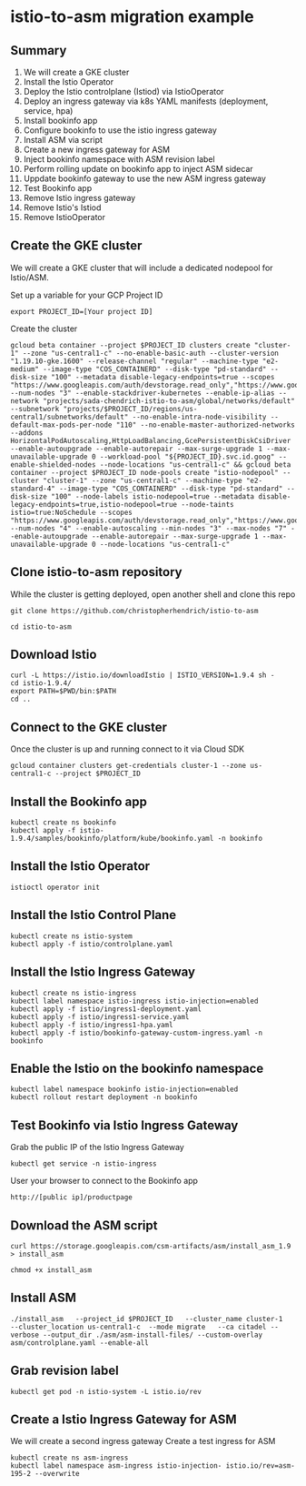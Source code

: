 # istio-to-asm migration example

## Summary

1. We will create a GKE cluster
2. Install the Istio Operator
3. Deploy the Istio controlplane (Istiod) via IstioOperator
4. Deploy an ingress gateway via k8s YAML manifests (deployment, service, hpa)
5. Install bookinfo app 
6. Configure bookinfo to use the istio ingress gateway
7. Install ASM via script
8. Create a new ingress gateway for ASM
9. Inject bookinfo namespace with ASM revision label
10. Perform rolling update on bookinfo app to inject ASM sidecar
11. Uppdate bookinfo gateway to use the new ASM ingress gateway
12. Test Bookinfo app
13. Remove Istio ingress gateway
14. Remove Istio's Istiod
15. Remove IstioOperator



## Create the GKE cluster
We will create a GKE cluster that will include a dedicated nodepool for Istio/ASM. 

Set up a variable for your GCP Project ID

```
export PROJECT_ID=[Your project ID]
```

Create the cluster
```
gcloud beta container --project $PROJECT_ID clusters create "cluster-1" --zone "us-central1-c" --no-enable-basic-auth --cluster-version "1.19.10-gke.1600" --release-channel "regular" --machine-type "e2-medium" --image-type "COS_CONTAINERD" --disk-type "pd-standard" --disk-size "100" --metadata disable-legacy-endpoints=true --scopes "https://www.googleapis.com/auth/devstorage.read_only","https://www.googleapis.com/auth/logging.write","https://www.googleapis.com/auth/monitoring","https://www.googleapis.com/auth/servicecontrol","https://www.googleapis.com/auth/service.management.readonly","https://www.googleapis.com/auth/trace.append" --num-nodes "3" --enable-stackdriver-kubernetes --enable-ip-alias --network "projects/sada-chendrich-istio-to-asm/global/networks/default" --subnetwork "projects/$PROJECT_ID/regions/us-central1/subnetworks/default" --no-enable-intra-node-visibility --default-max-pods-per-node "110" --no-enable-master-authorized-networks --addons HorizontalPodAutoscaling,HttpLoadBalancing,GcePersistentDiskCsiDriver --enable-autoupgrade --enable-autorepair --max-surge-upgrade 1 --max-unavailable-upgrade 0 --workload-pool "${PROJECT_ID}.svc.id.goog" --enable-shielded-nodes --node-locations "us-central1-c" && gcloud beta container --project $PROJECT_ID node-pools create "istio-nodepool" --cluster "cluster-1" --zone "us-central1-c" --machine-type "e2-standard-4" --image-type "COS_CONTAINERD" --disk-type "pd-standard" --disk-size "100" --node-labels istio-nodepool=true --metadata disable-legacy-endpoints=true,istio-nodepool=true --node-taints istio=true:NoSchedule --scopes "https://www.googleapis.com/auth/devstorage.read_only","https://www.googleapis.com/auth/logging.write","https://www.googleapis.com/auth/monitoring","https://www.googleapis.com/auth/servicecontrol","https://www.googleapis.com/auth/service.management.readonly","https://www.googleapis.com/auth/trace.append" --num-nodes "4" --enable-autoscaling --min-nodes "3" --max-nodes "7" --enable-autoupgrade --enable-autorepair --max-surge-upgrade 1 --max-unavailable-upgrade 0 --node-locations "us-central1-c"
```

## Clone istio-to-asm repository
While the cluster is getting deployed, open another shell and clone this repo
```
git clone https://github.com/christopherhendrich/istio-to-asm
```

```
cd istio-to-asm
```

## Download Istio
```
curl -L https://istio.io/downloadIstio | ISTIO_VERSION=1.9.4 sh - 
cd istio-1.9.4/
export PATH=$PWD/bin:$PATH
cd ..
```


## Connect to the GKE cluster
Once the cluster is up and running connect to it via Cloud SDK
```
gcloud container clusters get-credentials cluster-1 --zone us-central1-c --project $PROJECT_ID
```

## Install the Bookinfo app 
```
kubectl create ns bookinfo
kubectl apply -f istio-1.9.4/samples/bookinfo/platform/kube/bookinfo.yaml -n bookinfo
```

## Install the Istio Operator
```
istioctl operator init
```

## Install the Istio Control Plane
```
kubectl create ns istio-system
kubectl apply -f istio/controlplane.yaml 
```

## Install the Istio Ingress Gateway
```
kubectl create ns istio-ingress
kubectl label namespace istio-ingress istio-injection=enabled 
kubectl apply -f istio/ingress1-deployment.yaml
kubectl apply -f istio/ingress1-service.yaml
kubectl apply -f istio/ingress1-hpa.yaml
kubectl apply -f istio/bookinfo-gateway-custom-ingress.yaml -n bookinfo
```

## Enable the Istio on the bookinfo namespace
```
kubectl label namespace bookinfo istio-injection=enabled 
kubectl rollout restart deployment -n bookinfo
```

## Test Bookinfo via Istio Ingress Gateway
Grab the public IP of the Istio Ingress Gateway
```
kubectl get service -n istio-ingress
```
User your browser to connect to the Bookinfo app
```
http://[public ip]/productpage
```


## Download the ASM script
```
curl https://storage.googleapis.com/csm-artifacts/asm/install_asm_1.9 > install_asm

chmod +x install_asm
```

## Install ASM 
```
./install_asm   --project_id $PROJECT_ID   --cluster_name cluster-1   --cluster_location us-central1-c  --mode migrate   --ca citadel --verbose --output_dir ./asm/asm-install-files/ --custom-overlay asm/controlplane.yaml --enable-all
```

## Grab revision label
```
kubectl get pod -n istio-system -L istio.io/rev
```

## Create a Istio Ingress Gateway for ASM
We will create a second ingress gateway
Create a test ingress for ASM
```
kubectl create ns asm-ingress
kubectl label namespace asm-ingress istio-injection- istio.io/rev=asm-195-2 --overwrite
```
